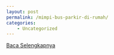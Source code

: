 ```yaml
---
layout: post
permalink: /mimpi-bus-parkir-di-rumah/
categories:
    - Uncategorized
---
```


[Baca Selengkapnya](/09)